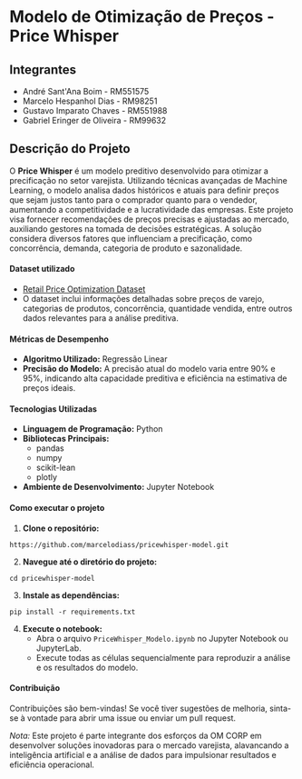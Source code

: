 # Modelo de Otimização de Preços - Price Whisper

## Integrantes
- André Sant'Ana Boim - RM551575
- Marcelo Hespanhol Dias - RM98251
- Gustavo Imparato Chaves - RM551988
- Gabriel Eringer de Oliveira - RM99632

## Descrição do Projeto
O **Price Whisper** é um modelo preditivo desenvolvido para otimizar a precificação no setor varejista. Utilizando técnicas avançadas de Machine Learning, o modelo analisa dados históricos e atuais para definir preços que sejam justos tanto para o comprador quanto para o vendedor, aumentando a competitividade e a lucratividade das empresas.
Este projeto visa fornecer recomendações de preços precisas e ajustadas ao mercado, auxiliando gestores na tomada de decisões estratégicas. A solução considera diversos fatores que influenciam a precificação, como concorrência, demanda, categoria de produto e sazonalidade.

#### Dataset utilizado
- [Retail Price Optimization Dataset](https://www.kaggle.com/datasets/suddharshan/retail-price-optimization)
- O dataset inclui informações detalhadas sobre preços de varejo, categorias de produtos, concorrência, quantidade vendida, entre outros dados relevantes para a análise preditiva.

#### Métricas de Desempenho
- **Algoritmo Utilizado:** Regressão Linear
- **Precisão do Modelo:** A precisão atual do modelo varia entre 90% e 95%, indicando alta capacidade preditiva e eficiência na estimativa de preços ideais.

#### Tecnologias Utilizadas
- **Linguagem de Programação:** Python
- **Bibliotecas Principais:**
  - pandas
  - numpy
  - scikit-lean
  - plotly
- **Ambiente de Desenvolvimento:** Jupyter Notebook

#### Como executar o projeto
1. **Clone o repositório:**
```
https://github.com/marcelodiass/pricewhisper-model.git
```

2. **Navegue até o diretório do projeto:**
```
cd pricewhisper-model
```

3. **Instale as dependências:**
```
pip install -r requirements.txt
```

4. **Execute o notebook:**
   - Abra o arquivo ```PriceWhisper_Modelo.ipynb``` no Jupyter Notebook ou JupyterLab.
   - Execute todas as células sequencialmente para reproduzir a análise e os resultados do modelo.

#### Contribuição
Contribuições são bem-vindas! Se você tiver sugestões de melhoria, sinta-se à vontade para abrir uma issue ou enviar um pull request.

*Nota:* Este projeto é parte integrante dos esforços da OM CORP em desenvolver soluções inovadoras para o mercado varejista, alavancando a inteligência artificial e a análise de dados para impulsionar resultados e eficiência operacional.
